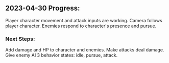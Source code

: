 ## 2023-04-30 Progress:
Player character movement and attack inputs are working.
Camera follows player character.
Enemies respond to character's presence and pursue.

### Next Steps:
Add damage and HP to character and enemies.
Make attacks deal damage.
Give enemy AI 3 behavior states: idle, pursue, attack.
